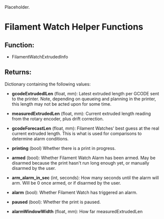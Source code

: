 Placeholder.

# Filament Watch Helper Functions

## Function:
- FilamentWatchExtrudedInfo
## Returns:
Dictionary containing the following values:
- **gcodeExtrudedlLen** (float, mm):
	Latest extruded length per GCODE sent to the printer. Note, depending on queueing and planning in the printer, this length may not be acted upon for some time.
	
- **measuredExtrudedLen** (float, mm):
Current extruded length reading from the rotary encoder, plus drift correction.

- **gcodeForecastLen** (float, mm):
Filament Watches' best guess at the real current extruded length. This is what is used for comparisons to determine alarm conditions.

- **printing** (bool)
Whether there is a print in progress.

- **armed** (bool):
Whether Filament Watch Alarm has been armed. May be disarmed because the print hasn't run long enough yet, or manually disarmed by the user.
- **arm_alarm_in_sec** (int, seconds):
How many seconds until the alarm will arm. Will be 0 once armed, or if disarmed by the user.

- **alarm** (bool):
Whether Filament Watch has triggered an alarm.

- **paused** (bool):
Whether the print is paused.

- **alarmWindowWidth** (float, mm):
How far measuredExtrudedLen



<!--stackedit_data:
eyJoaXN0b3J5IjpbNjgxNTYyMTM4XX0=
-->